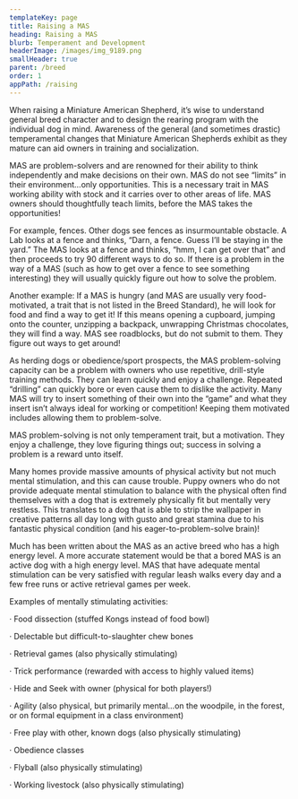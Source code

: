 ```yaml
---
templateKey: page
title: Raising a MAS
heading: Raising a MAS
blurb: Temperament and Development
headerImage: /images/img_9189.png
smallHeader: true
parent: /breed
order: 1
appPath: /raising
---
```

When raising a Miniature American Shepherd, it’s wise to understand general breed character and to design the rearing program with the individual dog in mind.  Awareness of the general (and sometimes drastic) temperamental changes that Miniature American Shepherds exhibit as they mature can aid owners in training and socialization.

MAS are problem-solvers and are renowned for their ability to think independently and make decisions on their own.  MAS do not see “limits” in their environment…only opportunities.  This is a necessary trait in MAS working ability with stock and it carries over to other areas of  life.  MAS owners should thoughtfully teach limits, before the MAS takes the opportunities!

For example, fences.  Other dogs see fences as insurmountable obstacle.  A Lab looks at a fence and thinks, “Darn, a fence.  Guess I’ll be staying in the yard.”  The MAS looks at a fence and thinks, “hmm, I can get over that” and then proceeds to try 90 different ways to do so.  If there is a problem in the way of a MAS (such as how to get over a fence to see something interesting) they will usually quickly figure out how to solve the problem. 

Another example:  If a MAS is hungry (and MAS are usually very food-motivated, a trait that is not listed in the Breed Standard), he will look for food and find a way to get it!  If this means opening a cupboard, jumping onto the counter, unzipping a backpack, unwrapping Christmas chocolates, they will find a way. MAS see roadblocks, but do not submit to them.  They figure out ways to get around!

As herding dogs or obedience/sport prospects, the MAS problem-solving capacity can be a problem with owners who use repetitive, drill-style training methods.  They can learn quickly and enjoy a challenge.  Repeated “drilling” can quickly bore or even cause them to dislike the activity.  Many MAS will try to insert something of their own into the “game” and what they insert isn’t always ideal for working or competition!  Keeping them motivated includes allowing them to problem-solve.

MAS problem-solving is not only temperament trait, but a motivation.  They enjoy a challenge, they love figuring things out; success in solving a problem is a reward unto itself. 

Many homes provide massive amounts of physical activity but not much mental stimulation, and this can cause trouble. Puppy owners who do not provide adequate mental stimulation to balance with the physical often find themselves with a dog that is extremely physically fit but mentally very restless.  This translates to a dog that is able to strip the wallpaper in creative patterns all day long with gusto and great stamina due to his fantastic physical condition (and his eager-to-problem-solve brain)! 

Much has been written about the MAS as an active breed who has a high energy level.  A more accurate statement would be that a bored MAS is an active dog with a high energy level.  MAS that have adequate mental stimulation can be very satisfied with regular leash walks every day and a few free runs or active retrieval games per week. 

Examples of mentally stimulating activities:

·  Food dissection (stuffed Kongs instead of food bowl)

·  Delectable but difficult-to-slaughter chew bones

·  Retrieval games (also physically stimulating)

·  Trick performance (rewarded with access to highly valued items)

·  Hide and Seek with owner (physical for both players!)

·  Agility (also physical, but primarily mental…on the woodpile, in the forest, or on formal equipment in a class environment)

·  Free play with other, known dogs (also physically stimulating)

·  Obedience classes

·  Flyball (also physically stimulating)

·  Working livestock (also physically stimulating)
